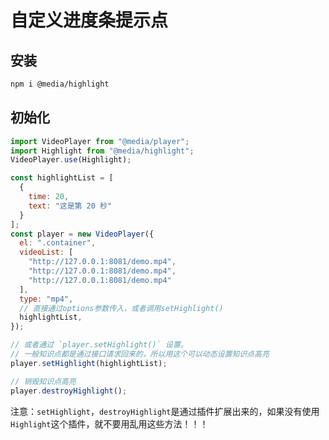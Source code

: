 # 自定义进度条提示点

## 安装

```bash
npm i @media/highlight
```

## 初始化

```javascript
import VideoPlayer from "@media/player";
import Highlight from "@media/highlight";
VideoPlayer.use(Highlight);

const highlightList = [
  {
    time: 20,
    text: "这是第 20 秒"
  }
];
const player = new VideoPlayer({
  el: ".container",
  videoList: [
    "http://127.0.0.1:8081/demo.mp4",
    "http://127.0.0.1:8081/demo.mp4",
    "http://127.0.0.1:8081/demo.mp4"
  ],
  type: "mp4",
  // 直接通过options参数传入，或者调用setHighlight()
  highlightList,
});

// 或者通过 `player.setHighlight()` 设置。
// 一般知识点都是通过接口请求回来的，所以用这个可以动态设置知识点高亮
player.setHighlight(highlightList);

// 销毁知识点高亮
player.destroyHighlight();
```

注意：`setHighlight`，`destroyHighlight`是通过插件扩展出来的，如果没有使用`Highlight`这个插件，就不要用乱用这些方法！！！
